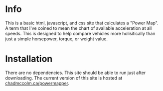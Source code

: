 # Info

This is a basic html, javascript, and css site that calculates a "Power Map". A term that I've coined to mean the chart of available acceleration at all speeds. This is designed to help compare vehicles more holisitically than just a simple horsepower, torque, or weight value. 

# Installation

There are no dependencies. This site should be able to run just after downloading. The current version of this site is hosted at [chadmccolm.ca/powermapper](chadmccolm.ca/powermapper/).